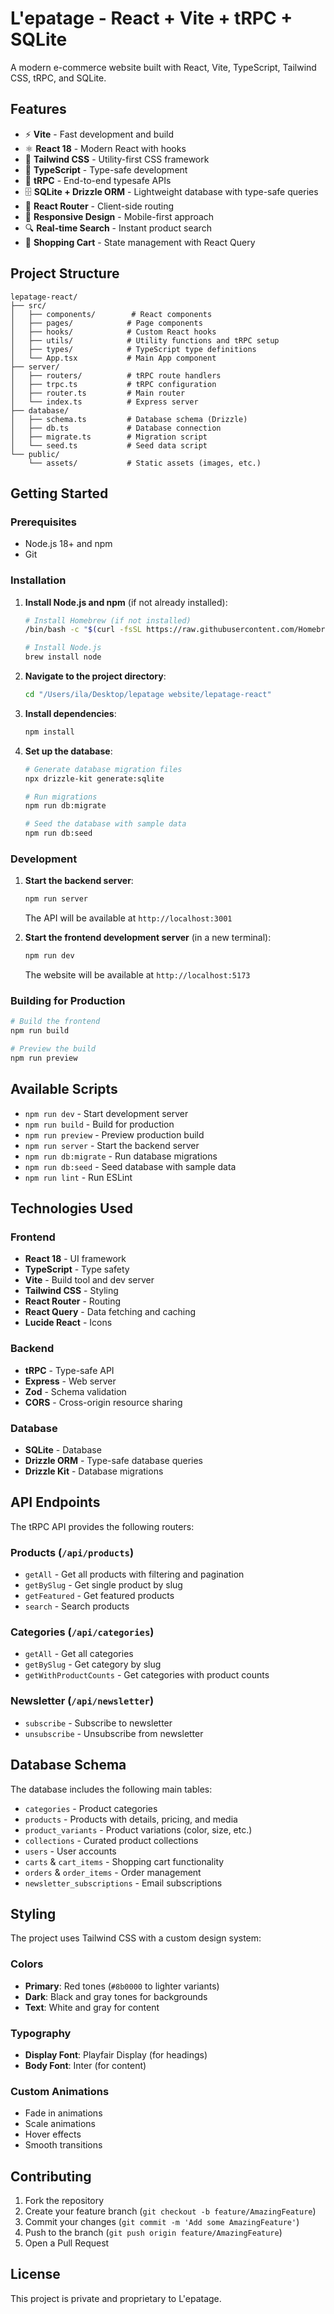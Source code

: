 # L'epatage - React + Vite + tRPC + SQLite

A modern e-commerce website built with React, Vite, TypeScript, Tailwind CSS, tRPC, and SQLite.

## Features

- ⚡ **Vite** - Fast development and build
- ⚛️ **React 18** - Modern React with hooks
- 🎨 **Tailwind CSS** - Utility-first CSS framework
- 🔧 **TypeScript** - Type-safe development
- 🚀 **tRPC** - End-to-end typesafe APIs
- 🗄️ **SQLite + Drizzle ORM** - Lightweight database with type-safe queries
- 🎯 **React Router** - Client-side routing
- 📱 **Responsive Design** - Mobile-first approach
- 🔍 **Real-time Search** - Instant product search
- 🛒 **Shopping Cart** - State management with React Query

## Project Structure

```
lepatage-react/
├── src/
│   ├── components/        # React components
│   ├── pages/            # Page components
│   ├── hooks/            # Custom React hooks
│   ├── utils/            # Utility functions and tRPC setup
│   ├── types/            # TypeScript type definitions
│   └── App.tsx           # Main App component
├── server/
│   ├── routers/          # tRPC route handlers
│   ├── trpc.ts           # tRPC configuration
│   ├── router.ts         # Main router
│   └── index.ts          # Express server
├── database/
│   ├── schema.ts         # Database schema (Drizzle)
│   ├── db.ts             # Database connection
│   ├── migrate.ts        # Migration script
│   └── seed.ts           # Seed data script
└── public/
    └── assets/           # Static assets (images, etc.)
```

## Getting Started

### Prerequisites

- Node.js 18+ and npm
- Git

### Installation

1. **Install Node.js and npm** (if not already installed):
   ```bash
   # Install Homebrew (if not installed)
   /bin/bash -c "$(curl -fsSL https://raw.githubusercontent.com/Homebrew/install/HEAD/install.sh)"
   
   # Install Node.js
   brew install node
   ```

2. **Navigate to the project directory**:
   ```bash
   cd "/Users/ila/Desktop/lepatage website/lepatage-react"
   ```

3. **Install dependencies**:
   ```bash
   npm install
   ```

4. **Set up the database**:
   ```bash
   # Generate database migration files
   npx drizzle-kit generate:sqlite
   
   # Run migrations
   npm run db:migrate
   
   # Seed the database with sample data
   npm run db:seed
   ```

### Development

1. **Start the backend server**:
   ```bash
   npm run server
   ```
   The API will be available at `http://localhost:3001`

2. **Start the frontend development server** (in a new terminal):
   ```bash
   npm run dev
   ```
   The website will be available at `http://localhost:5173`

### Building for Production

```bash
# Build the frontend
npm run build

# Preview the build
npm run preview
```

## Available Scripts

- `npm run dev` - Start development server
- `npm run build` - Build for production
- `npm run preview` - Preview production build
- `npm run server` - Start the backend server
- `npm run db:migrate` - Run database migrations
- `npm run db:seed` - Seed database with sample data
- `npm run lint` - Run ESLint

## Technologies Used

### Frontend
- **React 18** - UI framework
- **TypeScript** - Type safety
- **Vite** - Build tool and dev server
- **Tailwind CSS** - Styling
- **React Router** - Routing
- **React Query** - Data fetching and caching
- **Lucide React** - Icons

### Backend
- **tRPC** - Type-safe API
- **Express** - Web server
- **Zod** - Schema validation
- **CORS** - Cross-origin resource sharing

### Database
- **SQLite** - Database
- **Drizzle ORM** - Type-safe database queries
- **Drizzle Kit** - Database migrations

## API Endpoints

The tRPC API provides the following routers:

### Products (`/api/products`)
- `getAll` - Get all products with filtering and pagination
- `getBySlug` - Get single product by slug
- `getFeatured` - Get featured products
- `search` - Search products

### Categories (`/api/categories`)
- `getAll` - Get all categories
- `getBySlug` - Get category by slug
- `getWithProductCounts` - Get categories with product counts

### Newsletter (`/api/newsletter`)
- `subscribe` - Subscribe to newsletter
- `unsubscribe` - Unsubscribe from newsletter

## Database Schema

The database includes the following main tables:
- `categories` - Product categories
- `products` - Products with details, pricing, and media
- `product_variants` - Product variations (color, size, etc.)
- `collections` - Curated product collections
- `users` - User accounts
- `carts` & `cart_items` - Shopping cart functionality
- `orders` & `order_items` - Order management
- `newsletter_subscriptions` - Email subscriptions

## Styling

The project uses Tailwind CSS with a custom design system:

### Colors
- **Primary**: Red tones (`#8b0000` to lighter variants)
- **Dark**: Black and gray tones for backgrounds
- **Text**: White and gray for content

### Typography
- **Display Font**: Playfair Display (for headings)
- **Body Font**: Inter (for content)

### Custom Animations
- Fade in animations
- Scale animations
- Hover effects
- Smooth transitions

## Contributing

1. Fork the repository
2. Create your feature branch (`git checkout -b feature/AmazingFeature`)
3. Commit your changes (`git commit -m 'Add some AmazingFeature'`)
4. Push to the branch (`git push origin feature/AmazingFeature`)
5. Open a Pull Request

## License

This project is private and proprietary to L'epatage.